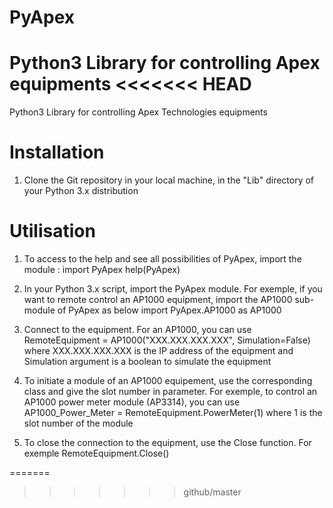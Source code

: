 PyApex
======

Python3 Library for controlling Apex equipments
<<<<<<< HEAD
=======
Python3 Library for controlling Apex Technologies equipments


Installation
============

1. Clone the Git repository in your local machine, in the "Lib" directory of your Python 3.x distribution

Utilisation
===========

1. To access to the help and see all possibilities of PyApex, import the module :
	import PyApex
	help(PyApex)

2. In your Python 3.x script, import the PyApex module. For exemple, if you want to remote control an AP1000 equipment, import the AP1000 sub-module of PyApex as below
	import PyApex.AP1000 as AP1000

3. Connect to the equipment. For an AP1000, you can use
	RemoteEquipment = AP1000("XXX.XXX.XXX.XXX", Simulation=False)
where XXX.XXX.XXX.XXX is the IP address of the equipment
and Simulation argument is a boolean to simulate the equipment

4. To initiate a module of an AP1000 equipement, use the corresponding class and give the slot number in parameter. For exemple, to control an AP1000 power meter module (AP3314), you can use
	AP1000_Power_Meter = RemoteEquipment.PowerMeter(1)
where 1 is the slot number of the module

5. To close the connection to the equipment, use the Close function. For exemple
	RemoteEquipment.Close()

=======
>>>>>>> github/master
